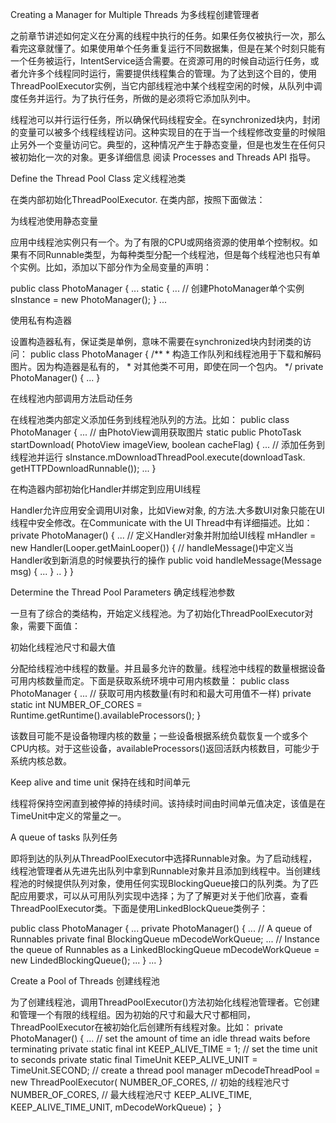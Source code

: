 Creating a Manager for Multiple Threads 为多线程创建管理者

之前章节讲述如何定义在分离的线程中执行的任务。如果任务仅被执行一次，那么看完这章就懂了。如果使用单个任务重复运行不同数据集，但是在某个时刻只能有一个任务被运行，IntentService适合需要。在资源可用的时候自动运行任务，或者允许多个线程同时运行，需要提供线程集合的管理。为了达到这个目的，使用ThreadPoolExecutor实例，当它内部线程池中某个线程空闲的时候，从队列中调度任务并运行。为了执行任务，所做的是必须将它添加队列中。

线程池可以并行运行任务，所以确保代码线程安全。在synchronized块内，封闭的变量可以被多个线程线程访问。这种实现目的在于当一个线程修改变量的时候阻止另外一个变量访问它。典型的，这种情况产生于静态变量，但是也发生在任何只被初始化一次的对象。更多详细信息 阅读 Processes and Threads API 指导。

Define the Thread Pool Class 定义线程池类

在类内部初始化ThreadPoolExecutor. 在类内部，按照下面做法：

为线程池使用静态变量

应用中线程池实例只有一个。为了有限的CPU或网络资源的使用单个控制权。如果有不同Runnable类型，为每种类型分配一个线程池，但是每个线程池也只有单个实例。比如，添加以下部分作为全局变量的声明：

public class PhotoManager {
	...
	static {
	 ...
	 // 创建PhotoManager单个实例
	 sInstance = new PhotoManager();
	}
...

使用私有构造器

设置构造器私有，保证类是单例，意味不需要在synchronized块内封闭类的访问：
public class PhotoManager {
	/**
	* 构造工作队列和线程池用于下载和解码图片。因为构造器是私有的，
	* 对其他类不可用，即使在同一个包内。
	*/
	private PhotoManager() {
	 ...
	}

在线程池内部调用方法启动任务

在线程池类内部定义添加任务到线程池队列的方法。比如：
public class PhotoManager {
	...
	// 由PhotoView调用获取图片
	static public PhotoTask startDownload(
		PhotoView imageView,
		boolean cacheFlag) {
		...
		// 添加任务到线程池并运行
		sInstance.mDownloadThreadPool.execute(downloadTask.
			getHTTPDownloadRunnable());
		...
		}

在构造器内部初始化Handler并绑定到应用UI线程

Handler允许应用安全调用UI对象，比如View对象, 的方法.大多数UI对象只能在UI线程中安全修改。在Communicate with the UI Thread中有详细描述。比如：
private PhotoManager() {
	...
	// 定义Handler对象并附加给UI线程
	mHandler = new Handler(Looper.getMainLooper()) {
		// handleMessage()中定义当Handler收到新消息的时候要执行的操作
		public void handleMessage(Message msg) {
		 ...
		}
	..
	}
}

Determine the Thread Pool Parameters 确定线程池参数

一旦有了综合的类结构，开始定义线程池。为了初始化ThreadPoolExecutor对象，需要下面值：

初始化线程池尺寸和最大值

分配给线程池中线程的数量。并且最多允许的数量。线程池中线程的数量根据设备可用内核数量而定。下面是获取系统环境中可用内核数量：
public class PhotoManager {
	...
	// 获取可用内核数量(有时和和最大可用值不一样)
	private static int NUMBER_OF_CORES =
		Runtime.getRuntime().availableProcessors();
}

该数目可能不是设备物理内核的数量；一些设备根据系统负载恢复一个或多个CPU内核。对于这些设备，availableProcessors()返回活跃内核数目，可能少于系统内核总数。


Keep alive and time unit 保持在线和时间单元

线程将保持空闲直到被停掉的持续时间。该持续时间由时间单元值决定，该值是在TimeUnit中定义的常量之一。

A queue of tasks 队列任务

即将到达的队列从ThreadPoolExecutor中选择Runnable对象。为了启动线程，线程池管理者从先进先出队列中拿到Runnable对象并且添加到线程中。当创建线程池的时候提供队列对象，使用任何实现BlockingQueue接口的队列类。为了匹配应用要求，可以从可用队列实现中选择；为了了解更对关于他们欣喜，查看ThreadPoolExecutor类。下面是使用LinkedBlockQueue类例子：

public class PhotoManager {
	...
	private PhotoManager() {
		...
		// A queue of Runnables
		private final BlockingQueue<Runnable> mDecodeWorkQueue;
		...
		// Instance the queue of Runnables as a LinkedBlockingQueue
		mDecodeWorkQueue = new LindedBlockingQueue<Runnable>();
		...
	}
	...
}

Create a Pool of Threads 创建线程池

为了创建线程池，调用ThreadPoolExecutor()方法初始化线程池管理者。它创建和管理一个有限的线程组。因为初始的尺寸和最大尺寸都相同，ThreadPoolExecutor在被初始化后创建所有线程对象。比如：
private PhotoManager() {
	...
	// set the amount of time an idle thread waits before terminating
	private static final int KEEP_ALIVE_TIME = 1;
	// set the time unit to seconds
	private static final TimeUnit KEEP_ALIVE_UNIT = TimeUnit.SECOND;
	// create a thread pool manager
	mDecodeThreadPool = new ThreadPoolExecutor(
		NUMBER_OF_CORES, // 初始的线程池尺寸
		NUMBER_OF_CORES, // 最大线程池尺寸
		KEEP_ALIVE_TIME,
		KEEP_ALIVE_TIME_UNIT,
		mDecodeWorkQueue)； 
}



